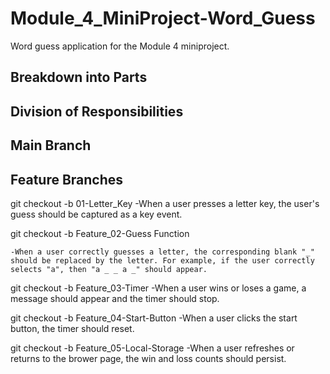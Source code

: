 # Module_4_MiniProject-Word_Guess
Word guess application for the Module 4 miniproject.
## Breakdown into Parts

## Division of Responsibilities

## Main Branch

## Feature Branches
git checkout -b 01-Letter_Key
    -When a user presses a letter key, the user's guess should be captured as a key event.

git checkout -b Feature_02-Guess Function

    -When a user correctly guesses a letter, the corresponding blank "_" should be replaced by the letter. For example, if the user correctly selects "a", then "a _ _ a _" should appear.

git checkout -b Feature_03-Timer
    -When a user wins or loses a game, a message should appear and the timer should stop. 

git checkout -b Feature_04-Start-Button
    -When a user clicks the start button, the timer should reset.

git checkout -b Feature_05-Local-Storage
    -When a user refreshes or returns to the brower page, the win and loss counts should persist.